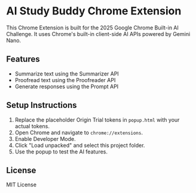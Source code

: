 # AI Study Buddy Chrome Extension

This Chrome Extension is built for the 2025 Google Chrome Built-in AI Challenge. It uses Chrome's built-in client-side AI APIs powered by Gemini Nano.

## Features

- Summarize text using the Summarizer API
- Proofread text using the Proofreader API
- Generate responses using the Prompt API

## Setup Instructions

1. Replace the placeholder Origin Trial tokens in `popup.html` with your actual tokens.
2. Open Chrome and navigate to `chrome://extensions`.
3. Enable Developer Mode.
4. Click "Load unpacked" and select this project folder.
5. Use the popup to test the AI features.

## License

MIT License
